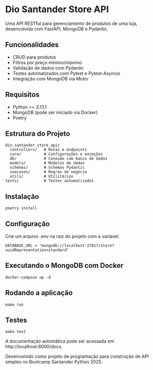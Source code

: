 # Dio Santander Store API

Uma API RESTful para gerenciamento de produtos de uma loja, desenvolvida com FastAPI, MongoDB e Pydantic.

## Funcionalidades

- CRUD para produtos
- Filtros por preço mínimo/máximo
- Validação de dados com Pydantic
- Testes automatizados com Pytest e Pytest-Asyncio
- Integração com MongoDB via Motor

## Requisitos

- Python >= 3.13.1
- MongoDB (pode ser iniciado via Docker)
- Poetry

## Estrutura do Projeto
```
dio_santander_store_api/
  controllers/   # Rotas e endpoints
  core/          # Configurações e exceções
  db/            # Conexão com banco de dados
  models/        # Modelos de dados
  schemas/       # Schemas Pydantic
  usecases/      # Regras de negócio
  utils/         # Utilitários
tests/           # Testes automatizados
```

## Instalação

```sh
poetry install
```

## Configuração
Crie um arquivo .env na raiz do projeto com a variável:
```
DATABASE_URL = "mongodb://localhost:27017/store?uuidRepresentation=standard"
```

## Executando o MongoDB com Docker
```
docker-compose up -d
```

## Rodando a aplicação
```
make run
```

## Testes
```
make test
```

A documentação automática pode ser acessada em http://localhost:8000/docs.

Desenvolvido como projeto de programação para construção de API simples no Bootcamp Santander Python 2025.
